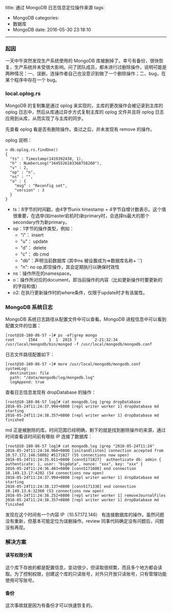 title: 通过 MongoDB 日志信息定位操作来源
tags:
  - MongoDB
categories:
  - 数据库
  - MongoDB
date: 2016-05-30 23:18:10
---

### 起因

一天中午突然发现生产系统使用的 MongoDB 库被删掉了。幸亏有备份，很快恢复，生产系统并未受很大影响。问了团队成员，都未进行过删除操作，说明可能是两种情况：一、误删，连操作者自己也没意识到做了一个删除操作；二、bug，在某个程序中存在一个 bug。

### local.oplog.rs

MongoDB 的复制集是通过 oplog 来实现的，主库的更改操作会被记录到主库的 oplog 日志中，然后从库通过异步方式复制主库的 oplog 文件并且将 oplog 日志应用到从库，从而实现了与主库的同步。

先查看 oplog 看是否有删除操作。查过之后，并未发现有 remove 的操作。

oplog 说明：

    > db.oplog.rs.findOne()
    {
      "ts" : Timestamp(1419392438, 1),
      "h" : NumberLong("3445526183368758260"),
      "v" : 2,
      "op" : "n",
      "ns" : "",
      "o" : {
        "msg" : "Reconfig set",
        "version" : 3
      }
    }

- ts：8字节的时间戳，由4字节unix timestamp + 4字节自增计数表示。这个值很重要，在选举(如master宕机时)新primary时，会选择ts最大的那个secondary作为新primary。
- op：1字节的操作类型，例如：
  - "i"： insert
  - "u"： update
  - "d"： delete
  - "c"： db cmd
  - "db"：声明当前数据库 (其中ns 被设置成为=>数据库名称+ '.')
  - "n":  no op,即空操作，其会定期执行以确保时效性
- ns：操作所在的namespace。
- o：操作所对应的document，即当前操作的内容（比如更新操作时要更新的的字段和值）
- o2: 在执行更新操作时的where条件，仅限于update时才有该属性。

### MongoDB 系统日志

MongoDB 系统日志路径从配置文件中可以查看。MongoDB 进程信息中可以看到配置文件的位置：

    [root@10-180-86-57 ~]# ps -ef|grep mongo
    root      1564     1  1  2015 ?        2-21:32:34 /usr/local/mongodb/bin/mongod -f /usr/local/mongodb/mongodb.conf

日志文件路径配置如下：

    [root@10-180-86-57 ~]# more /usr/local/mongodb/mongodb.conf
    systemLog:
      destination: file
      path: "/data/mongodb/log/mongodb.log"
      logAppend: true

查看日志信息发现有 dropDatabase 的操作：

    [root@10-180-86-57 log]# cat mongodb.log |grep dropDatabase
    2016-05-24T11:24:37.994+0800 [repl writer worker 1] dropDatabase md starting
    2016-05-24T11:24:38.357+0800 [repl writer worker 1] dropDatabase md finished

md 正是被删除的库。时间范围已经明确，剩下的就是找到删除操作的来源，通过时间查看该时间前有哪些 IP 连接了数据库：

    [root@10-180-86-57 log]# cat mongodb.log |grep "2016-05-24T11:24"
    2016-05-24T11:24:34.960+0800 [initandlisten] connection accepted from 10.57.172.146:58082 #5171827 (55 connections now open)
    2016-05-24T11:24:35.011+0800 [conn5171827]  authenticate db: admin { authenticate: 1, user: "bigdata", nonce: "xxx", key: "xxx" }
    2016-05-24T11:24:36.483+0800 [conn5171600] end connection 10.149.13.17:4202 (54 connections now open)
    2016-05-24T11:24:37.994+0800 [repl writer worker 1] dropDatabase md starting
    2016-05-24T11:24:38.137+0800 [conn5171338] end connection 10.149.13.6:32360 (53 connections now open)
    2016-05-24T11:24:38.252+0800 [repl writer worker 1] removeJournalFiles
    2016-05-24T11:24:38.357+0800 [repl writer worker 1] dropDatabase md finished

发现在这个时间有一个内容 IP（10.57.172.146） 有连接数据库的操作。虽然问题没有重新，但基本可能定位为误删操作。review 同事代码确定没有问题后，问题没有再现。

### 解决方案
#### 读写权限分离

这个库下存放的都是配置信息，变动很少，但读取很频繁，而且多个地方都会读取。为了控制权限，创建这个库的只读账号，对外只开放只读账号，只有管理功能使用可写账号。

#### 备份

这次事故就是因为有备份才可以快速恢复的。
